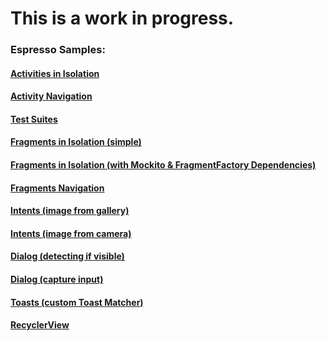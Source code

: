 # This is a work in progress.

### Espresso Samples:
#### [Activities in Isolation](https://github.com/mitchtabian/EspressoUITest-Examples/tree/simple-activity)
#### [Activity Navigation](https://github.com/mitchtabian/EspressoUITest-Examples/tree/activity-navigation)
#### [Test Suites](https://github.com/mitchtabian/EspressoUITest-Examples/tree/test-suites)
#### [Fragments in Isolation (simple)](https://github.com/mitchtabian/EspressoUITest-Examples/tree/fragments-in-isolation)
#### [Fragments in Isolation (with Mockito & FragmentFactory Dependencies)](https://github.com/mitchtabian/EspressoUITest-Examples/tree/simple-mocking-dependencies)
#### [Fragments Navigation](https://github.com/mitchtabian/EspressoUITest-Examples/tree/fragment-navigation)
#### [Intents (image from gallery)](https://github.com/mitchtabian/EspressoUITest-Examples/tree/intents-gallery-example)
#### [Intents (image from camera)](https://github.com/mitchtabian/EspressoUITest-Examples/tree/intents-camera-example)
#### [Dialog (detecting if visible)](https://github.com/mitchtabian/EspressoUITest-Examples/tree/simple-dialog)
#### [Dialog (capture input)](https://github.com/mitchtabian/EspressoUITest-Examples/tree/dialog-capture-input)
#### [Toasts (custom Toast Matcher)](https://github.com/mitchtabian/EspressoUITest-Examples/tree/simple-toast)
#### [RecyclerView](https://github.com/mitchtabian/EspressoUITest-Examples/tree/simple-recyclerview)
